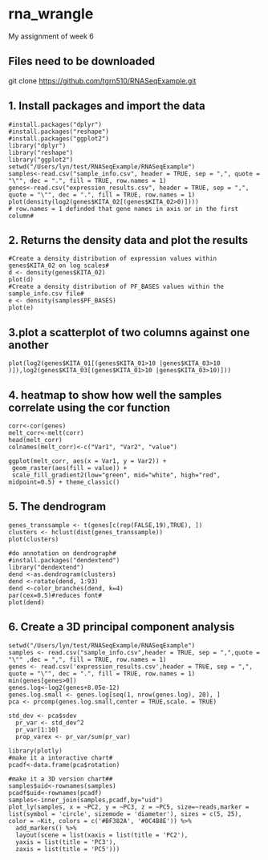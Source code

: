 # rna_wrangle
My assignment of week 6
## Files need to be downloaded ##
git clone https://github.com/tgrn510/RNASeqExample.git
## 1. Install packages and import the data ###
```{r}
#install.packages("dplyr")
#install.packages("reshape")
#install.packages("ggplot2")
library("dplyr")
library("reshape")
library("ggplot2")
setwd("/Users/lyn/test/RNASeqExample/RNASeqExample")
samples<-read.csv("sample_info.csv", header = TRUE, sep = ",", quote = "\"", dec = ".", fill = TRUE, row.names = 1)
genes<-read.csv("expression_results.csv", header = TRUE, sep = ",", quote = "\"", dec = ".", fill = TRUE, row.names = 1)
plot(density(log2(genes$KITA_02[(genes$KITA_02>0)])))
# row.names = 1 definded that gene names in axis or in the first column#
```
## 2. Returns the density data and plot the results ####
```{r}
#Create a density distribution of expression values within genes$KITA_02 on log scales#
d <- density(genes$KITA_02)
plot(d)
#Create a density distribution of PF_BASES values within the sample_info.csv file#
e <- density(samples$PF_BASES)
plot(e)
```
## 3.plot a scatterplot of two columns against one another #####
```{r}
plot(log2(genes$KITA_01[(genes$KITA_01>10 |genes$KITA_03>10 )]),log2(genes$KITA_03[(genes$KITA_01>10 |genes$KITA_03>10)]))

```
## 4. heatmap to show how well the samples correlate using the cor function ######
```{r}
corr<-cor(genes)
melt_corr<-melt(corr)
head(melt_corr)
colnames(melt_corr)<-c("Var1", "Var2", "value")

ggplot(melt_corr, aes(x = Var1, y = Var2)) +
 geom_raster(aes(fill = value)) +
 scale_fill_gradient2(low="green", mid="white", high="red", midpoint=0.5) + theme_classic()

```
## 5. The dendrogram ##
```{r}
genes_transsample <- t(genes[c(rep(FALSE,19),TRUE), ])
clusters <- hclust(dist(genes_transsample))
plot(clusters)

#do annotation on dendrograph#
#install.packages("dendextend")
library("dendextend")
dend <-as.dendrogram(clusters)
dend <-rotate(dend, 1:93)
dend <-color_branches(dend, k=4)
par(cex=0.5)#reduces font#
plot(dend)
```
## 6. Create a 3D principal component analysis ##
```{r}
setwd("/Users/lyn/test/RNASeqExample/RNASeqExample")
samples <- read.csv("sample_info.csv",header = TRUE, sep = ",",quote = "\"" ,dec = ",", fill = TRUE, row.names = 1)
genes <- read.csv('expression_results.csv',header = TRUE, sep = ",", quote = "\"", dec = ".", fill = TRUE, row.names = 1)
min(genes[genes>0])
genes.log<-log2(genes+8.05e-12)
genes.log.small <- genes.log[seq(1, nrow(genes.log), 20), ]
pca <- prcomp(genes.log.small,center = TRUE,scale. = TRUE)
```
```{r}
std_dev <- pca$sdev
  pr_var <- std_dev^2
  pr_var[1:10]
  prop_varex <- pr_var/sum(pr_var)
```
```{r}
library(plotly)
#make it a interactive chart#
pcadf<-data.frame(pca$rotation)
```
```{r}
#make it a 3D version chart##
samples$uid<-rownames(samples)
pcadf$uid<-rownames(pcadf)
samples<-inner_join(samples,pcadf,by="uid")
plot_ly(samples, x = ~PC2, y = ~PC3, z = ~PC5, size=~reads,marker = list(symbol = 'circle', sizemode = 'diameter'), sizes = c(5, 25), color = ~Kit, colors = c('#BF382A', '#0C4B8E')) %>%
  add_markers() %>%
  layout(scene = list(xaxis = list(title = 'PC2'),
  yaxis = list(title = 'PC3'),
  zaxis = list(title = 'PC5')))
```
